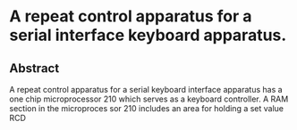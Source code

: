 # A repeat control apparatus for a serial interface keyboard apparatus.

## Abstract
A repeat control apparatus for a serial keyboard interface apparatus has a one chip microprocessor 210 which serves as a keyboard controller. A RAM section in the microproces sor 210 includes an area for holding a set value RCD